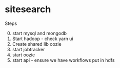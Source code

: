 # sitesearch

Steps

0. start mysql and mongodb
1. Start hadoop - check yarn ui
2. Create shared lib oozie
3. start jobtracker
4. start oozie
5. start api - ensure we have workflows put in hdfs
